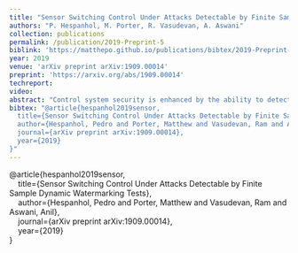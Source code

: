 ```yaml
---
title: "Sensor Switching Control Under Attacks Detectable by Finite Sample Dynamic Watermarking Tests"
authors: "P. Hespanhol, M. Porter, R. Vasudevan, A. Aswani"
collection: publications
permalink: /publication/2019-Preprint-5
biblink: 'https://matthepo.github.io/publications/bibtex/2019-Preprint-5.txt'
year: 2019
venue: 'arXiv preprint arXiv:1909.00014'
preprint: 'https://arxiv.org/abs/1909.00014'
techreport:
video:
abstract: "Control system security is enhanced by the ability to detect malicious attacks on sensor measurements. Dynamic watermarking can detect such attacks on linear time-invariant (LTI) systems. However, existing theory focuses on attack detection and not on the use of watermarking in conjunction with attack mitigation strategies. In this paper, we study the problem of switching between two sets of sensors: One set of sensors has high accuracy but is vulnerable to attack, while the second set of sensors has low accuracy but cannot be attacked. The problem is to design a sensor switching strategy based on attack detection by dynamic watermarking. This requires new theory because existing results are not adequate to control or bound the behavior of sensor switching strategies that use finite data. To overcome this, we develop new finite sample hypothesis tests for dynamic watermarking in the case of bounded disturbances, using the modern theory of concentration of measure for random matrices. Our resulting switching strategy is validated with a simulation analysis in an autonomous driving setting, which demonstrates the strong performance of our proposed policy."
bibtex: "@article{hespanhol2019sensor,
  title={Sensor Switching Control Under Attacks Detectable by Finite Sample Dynamic Watermarking Tests},
  author={Hespanhol, Pedro and Porter, Matthew and Vasudevan, Ram and Aswani, Anil},
  journal={arXiv preprint arXiv:1909.00014},
  year={2019}
}"
---
```

@article{hespanhol2019sensor,<br>
&nbsp;&nbsp;&nbsp;&nbsp;title={Sensor Switching Control Under Attacks Detectable by Finite Sample Dynamic Watermarking Tests},<br>
&nbsp;&nbsp;&nbsp;&nbsp;author={Hespanhol, Pedro and Porter, Matthew and Vasudevan, Ram and Aswani, Anil},<br>
&nbsp;&nbsp;&nbsp;&nbsp;journal={arXiv preprint arXiv:1909.00014},<br>
&nbsp;&nbsp;&nbsp;&nbsp;year={2019}<br>
}
